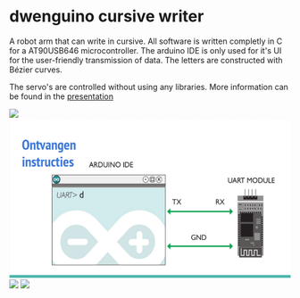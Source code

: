 # dwenguino cursive writer

A robot arm that can write in cursive. All software is written completly in C for a AT90USB646 microcontroller. The arduino IDE is only used for it's UI for the user-friendly transmission of data. The letters are constructed with Bézier curves.

The servo's are controlled without using any libraries.
More information can be found in the [presentation](https://docs.google.com/presentation/d/1_DNR3h4yEvohyvsCSB11rR5SojcIx7sz6-yYz6VkXGw/edit?usp=sharing)

![](Capture_1.gif)
![](Screenshot_1.png)
![](Capture_3.gif)
![](Capture_2.gif)
